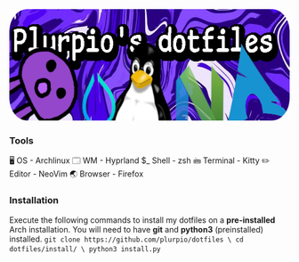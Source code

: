 <div align="center">
  <img height="200" src="https://github.com/plurpio/dotfiles/blob/34716df0516b351ed6be5bcfdcf0e78b7be3a15b/git/dotfilesBanners.png" />
</div>

### Tools

🖥️ OS - Archlinux
🗔 WM - Hyprland
$_ Shell - zsh
🖮 Terminal - Kitty
✏️ Editor - NeoVim
🌏 Browser - Firefox

### Installation
Execute the following commands to install my dotfiles on a **pre-installed** Arch installation. You will need to have **git** and **python3** (preinstalled) installed.
`git clone https://github.com/plurpio/dotfiles \
cd dotfiles/install/ \
python3 install.py`
